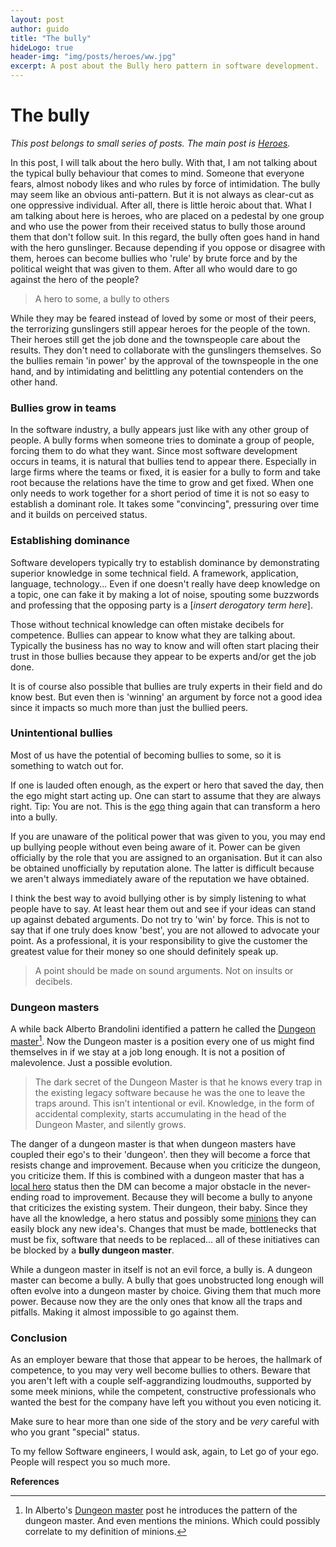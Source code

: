 ```yaml
---
layout: post
author: guido
title: "The bully"
hideLogo: true
header-img: "img/posts/heroes/ww.jpg"
excerpt: A post about the Bully hero pattern in software development.
---
```

# The bully

*This post belongs to small series of posts. The main post is [Heroes](/31/05/2018/Heroes/).* 

In this post, I will talk about the hero bully. With that, I am not talking about the typical bully behaviour that comes to mind. Someone that everyone fears, almost nobody likes and who rules by force of intimidation. The bully may seem like an obvious anti-pattern. But it is not always as clear-cut as one oppressive individual. After all, there is little heroic about that. What I am talking about here is heroes, who are placed on a pedestal by one group and who use the power from their received status to bully those around them that don't follow suit. In this regard, the bully often goes hand in hand with the hero gunslinger. Because depending if you oppose or disagree with them, heroes can become bullies who 'rule' by brute force and by the political weight that was given to them. After all who would dare to go against the hero of the people?

> A hero to some, a bully to others

While they may be feared instead of loved by some or most of their peers, the terrorizing gunslingers still appear heroes for the people of the town. Their heroes still get the job done and the townspeople care about the results. They don't need to collaborate with the gunslingers themselves. So the bullies remain 'in power' by the approval of the townspeople in the one hand, and by intimidating and belittling any potential contenders on the other hand.


### Bullies grow in teams

In the software industry, a bully appears just like with any other group of people. A bully forms when someone tries to dominate a group of people, forcing them to do what they want. Since most software development occurs in teams, it is natural that bullies tend to appear there. Especially in large firms where the teams or fixed, it is easier for a  bully to form and take root because the relations have the time to grow and get fixed. When one only needs to work together for a short period of time it is not so easy to establish a dominant role. It takes some "convincing", pressuring over time and it builds on perceived status.

### Establishing dominance

Software developers typically try to establish dominance by demonstrating superior knowledge in some technical field. A framework, application, language, technology... Even if one doesn't really have deep knowledge on a topic, one can fake it by making a lot of noise, spouting some buzzwords and professing that the opposing party is a \[*insert derogatory term here*\]. 

Those without technical knowledge can often mistake decibels for competence. Bullies can appear to know what they are talking about. Typically the business has no way to know and will often start placing their trust in those bullies because they appear to be experts and/or get the job done. 

It is of course also possible that bullies are truly experts in their field and do know best. But even then is 'winning' an argument by force not a good idea since it impacts so much more than just the bullied peers. 

### Unintentional bullies

Most of us have the potential of becoming bullies to some, so it is something to watch out for. 

If one is lauded often enough, as the expert or hero that saved the day, then the ego might start acting up. One can start to assume that they are always right. Tip: You are not. This is the [ego](/26/06/2018/LocalHero##ego) thing again that can transform a hero into a bully.

If you are unaware of the political power that was given to you, you may end up bullying people without even being aware of it. Power can be given officially by the role that you are assigned to an organisation. But it can also be obtained unofficially by reputation alone. The latter is difficult because we aren't always immediately aware of the reputation we have obtained.

I think the best way to avoid bullying other is by simply listening to what people have to say. At least hear them out and see if your ideas can stand up against debated arguments. Do not try to 'win' by force. This is not to say that if one truly does know 'best', you are not allowed to advocate your point. As a professional, it is your responsibility to give the customer the greatest value for their money so one should definitely speak up.

>A point should be made on sound arguments. Not on insults or decibels.

### Dungeon masters

A while back Alberto Brandolini identified a pattern he called the [Dungeon master](https://medium.com/@ziobrando/the-rise-and-fall-of-the-dungeon-master-c2d511eed12f)[^dungeon]. Now the Dungeon master is a position every one of us might find themselves in if we stay at a job long enough. It is not a position of malevolence. Just a possible evolution.
 
> The dark secret of the Dungeon Master is that he knows every trap in the existing legacy software because he was the one to leave the traps around. This isn’t intentional or evil. Knowledge, in the form of accidental complexity, starts accumulating in the head of the Dungeon Master, and silently grows.

The danger of a dungeon master is that when dungeon masters have coupled their ego's to their 'dungeon'. then they will become a force that resists change and improvement. Because when you criticize the dungeon, you criticize them. If this is combined with a dungeon master that has a [local hero](/26/06/2018/LocalHero/) status then the DM can become a major obstacle in the never-ending road to improvement. Because they will become a bully to anyone that criticizes the existing system. Their dungeon, their baby. Since they have all the knowledge, a hero status and possibly some [minions](/26/06/2018/LocalHero##minions) they can easily block any new idea's. Changes that must be made, bottlenecks that must be fix, software that needs to be replaced... all of these initiatives can be blocked by a **bully dungeon master**.

While a dungeon master in itself is not an evil force, a bully is. A dungeon master can become a bully. A bully that goes unobstructed long enough will often evolve into a dungeon master by choice. Giving them that much more power. Because now they are the only ones that know all the traps and pitfalls. Making it almost impossible to go against them.
  

### Conclusion

As an employer beware that those that appear to be heroes, the hallmark of competence, to you may very well become bullies to others. Beware that you aren't left with a couple self-aggrandizing loudmouths, supported by some meek minions, while the competent, constructive professionals who wanted the best for the company have left you without you even noticing it. 

Make sure to hear more than one side of the story and be *very* careful with who you grant "special" status. 

To my fellow Software engineers, I would ask, again, to Let go of your ego. People will respect you so much more. 

**References**

[^dungeon]: In Alberto's [Dungeon master](https://medium.com/@ziobrando/the-rise-and-fall-of-the-dungeon-master-c2d511eed12f) post he introduces the pattern of the dungeon master. And even mentions the minions. Which could possibly correlate to my definition of minions.



